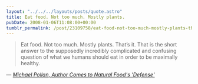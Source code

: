 ```yaml
---
layout: "../../../layouts/posts/quote.astro"
title: Eat food. Not too much. Mostly plants.
pubDate: 2008-01-06T11:08:00+00:00
tumblr_permalink: /post/23109758/eat-food-not-too-much-mostly-plants-thats-it
---
```


> Eat food. Not too much. Mostly plants. That&rsquo;s it. That is the short answer to the supposedly incredibly complicated and confusing question of what we humans should eat in order to be maximally healthy.

— <cite>[Michael Pollan, _Author Comes to Natural Food's 'Defense'_](https://www.npr.org/templates/story/story.php?storyId=17850369?storyId=17850369&t=1566384229282)</cite>
